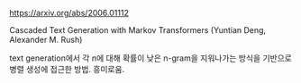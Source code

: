 https://arxiv.org/abs/2006.01112

Cascaded Text Generation with Markov Transformers (Yuntian Deng, Alexander M. Rush)

text generation에서 각 n에 대해 확률이 낮은 n-gram을 지워나가는 방식을 기반으로 병렬 생성에 접근한 방법. 흥미로움.